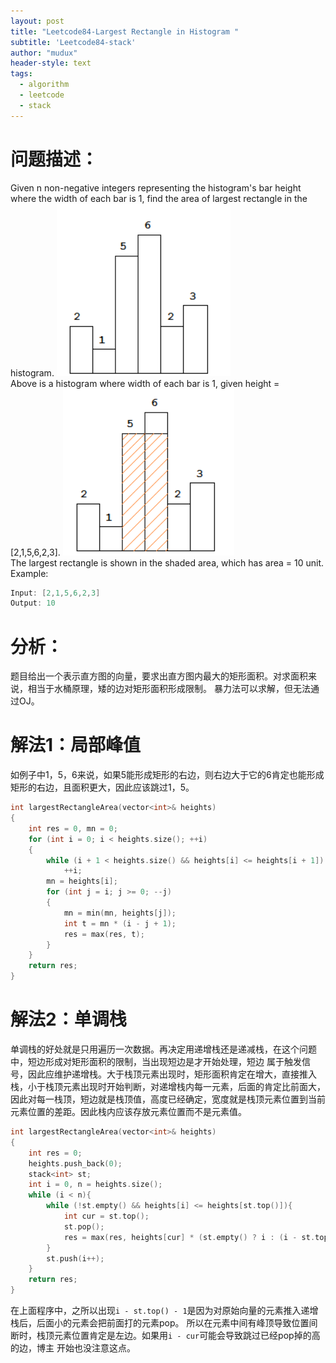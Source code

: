 ```yaml
---
layout: post
title: "Leetcode84-Largest Rectangle in Histogram "
subtitle: 'Leetcode84-stack'
author: "mudux"
header-style: text
tags:
  - algorithm
  - leetcode
  - stack
---
```

# 问题描述：
Given n non-negative integers representing the histogram's bar height where the width of each bar is 1, find the area of largest rectangle in the histogram.
![81-1](https://raw.githubusercontent.com/robertandhe/MarkDownPhotos/master/leetcode/84-1.PNG)  
Above is a histogram where width of each bar is 1, given height = [2,1,5,6,2,3].
![81-2](https://raw.githubusercontent.com/robertandhe/MarkDownPhotos/master/leetcode/84-2.PNG)  
The largest rectangle is shown in the shaded area, which has area = 10 unit.  
Example:
```c++
Input: [2,1,5,6,2,3]
Output: 10
```
# 分析：
题目给出一个表示直方图的向量，要求出直方图内最大的矩形面积。对求面积来说，相当于水桶原理，矮的边对矩形面积形成限制。
暴力法可以求解，但无法通过OJ。

# 解法1：局部峰值
如例子中1，5，6来说，如果5能形成矩形的右边，则右边大于它的6肯定也能形成矩形的右边，且面积更大，因此应该跳过1，5。
```c++
int largestRectangleArea(vector<int>& heights) 
{
	int res = 0, mn = 0;
	for (int i = 0; i < heights.size(); ++i)
	{
		while (i + 1 < heights.size() && heights[i] <= heights[i + 1])
			++i;
		mn = heights[i];
		for (int j = i; j >= 0; --j)
		{
			mn = min(mn, heights[j]);
			int t = mn * (i - j + 1);
			res = max(res, t);
		}
	}
	return res;
}
```

# 解法2：单调栈
单调栈的好处就是只用遍历一次数据。再决定用递增栈还是递减栈，在这个问题中，短边形成对矩形面积的限制，当出现短边是才开始处理，短边
属于触发信号，因此应维护递增栈。大于栈顶元素出现时，矩形面积肯定在增大，直接推入栈，小于栈顶元素出现时开始判断，对递增栈内每一元素，后面的肯定比前面大，因此对每一栈顶，短边就是栈顶值，高度已经确定，宽度就是栈顶元素位置到当前元素位置的差距。因此栈内应该存放元素位置而不是元素值。
```c++
int largestRectangleArea(vector<int>& heights) 
{
	int res = 0;
	heights.push_back(0);
	stack<int> st;
	int i = 0, n = heights.size();
	while (i < n){
		while (!st.empty() && heights[i] <= heights[st.top()]){
			int cur = st.top();
			st.pop();
			res = max(res, heights[cur] * (st.empty() ? i : (i - st.top() - 1)));
		}
		st.push(i++);
	}
	return res;
}
```
在上面程序中，之所以出现``i - st.top() - 1``是因为对原始向量的元素推入递增栈后，后面小的元素会把前面打的元素pop。
所以在元素中间有峰顶导致位置间断时，栈顶元素位置肯定是左边。如果用``i - cur``可能会导致跳过已经pop掉的高的边，博主
开始也没注意这点。